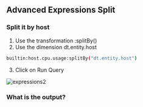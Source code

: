## Advanced Expressions Split

### Split it by host
1. Use the transformation :splitBy()
2. Use the dimension dt.entity.host

```bash
builtin:host.cpu.usage:splitBy("dt.entity.host")
```

3. Click on Run Query

![expressions2](../../assets/images/expressions2.png)

### What is the output?
